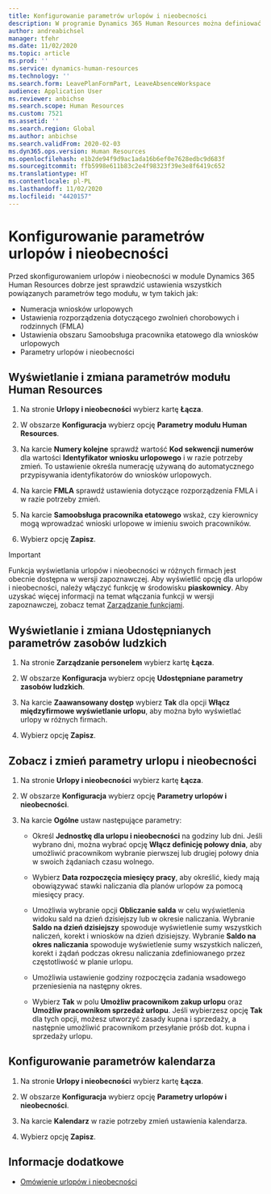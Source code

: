 ```yaml
---
title: Konfigurowanie parametrów urlopów i nieobecności
description: W programie Dynamics 365 Human Resources można definiować parametry urlopów i nieobecności.
author: andreabichsel
manager: tfehr
ms.date: 11/02/2020
ms.topic: article
ms.prod: ''
ms.service: dynamics-human-resources
ms.technology: ''
ms.search.form: LeavePlanFormPart, LeaveAbsenceWorkspace
audience: Application User
ms.reviewer: anbichse
ms.search.scope: Human Resources
ms.custom: 7521
ms.assetid: ''
ms.search.region: Global
ms.author: anbichse
ms.search.validFrom: 2020-02-03
ms.dyn365.ops.version: Human Resources
ms.openlocfilehash: e1b2de94f9d9ac1ada16b6ef0e7628edbc9d683f
ms.sourcegitcommit: ffb5998e611b83c2e4f98323f39e3e8f6419c652
ms.translationtype: HT
ms.contentlocale: pl-PL
ms.lasthandoff: 11/02/2020
ms.locfileid: "4420157"
---
```

# <a name="configure-leave-and-absence-parameters"></a>Konfigurowanie parametrów urlopów i nieobecności

Przed skonfigurowaniem urlopów i nieobecności w module Dynamics 365 Human Resources dobrze jest sprawdzić ustawienia wszystkich powiązanych parametrów tego modułu, w tym takich jak:

- Numeracja wniosków urlopowych
- Ustawienia rozporządzenia dotyczącego zwolnień chorobowych i rodzinnych (FMLA)
- Ustawienia obszaru Samoobsługa pracownika etatowego dla wniosków urlopowych
- Parametry urlopów i nieobecności

## <a name="view-and-change-human-resources-parameters"></a>Wyświetlanie i zmiana parametrów modułu Human Resources

1. Na stronie **Urlopy i nieobecności** wybierz kartę **Łącza**.

2. W obszarze **Konfiguracja** wybierz opcję **Parametry modułu Human Resources**.

3. Na karcie **Numery kolejne** sprawdź wartość **Kod sekwencji numerów** dla wartości **Identyfikator wniosku urlopowego** i w razie potrzeby zmień. To ustawienie określa numerację używaną do automatycznego przypisywania identyfikatorów do wniosków urlopowych.

4. Na karcie **FMLA** sprawdź ustawienia dotyczące rozporządzenia FMLA i w razie potrzeby zmień.

5. Na karcie **Samoobsługa pracownika etatowego** wskaż, czy kierownicy mogą wprowadzać wnioski urlopowe w imieniu swoich pracowników.

7. Wybierz opcję **Zapisz**.

>[!IMPORTANT]
>Funkcja wyświetlania urlopów i nieobecności w różnych firmach jest obecnie dostępna w wersji zapoznawczej. Aby wyświetlić opcję dla urlopów i nieobecności, należy włączyć funkcję w środowisku **piaskownicy**. Aby uzyskać więcej informacji na temat włączania funkcji w wersji zapoznawczej, zobacz temat [Zarządzanie funkcjami](hr-admin-manage-features.md).

## <a name="view-and-change-human-resources-shared-parameters"></a>Wyświetlanie i zmiana Udostępnianych parametrów zasobów ludzkich

1. Na stronie **Zarządzanie personelem** wybierz kartę **Łącza**.

2. W obszarze **Konfiguracja** wybierz opcję **Udostępniane parametry zasobów ludzkich**.

3. Na karcie **Zaawansowany dostęp** wybierz **Tak** dla opcji **Włącz międzyfirmowe wyświetlanie urlopu**, aby można było wyświetlać urlopy w różnych firmach.

4. Wybierz opcję **Zapisz**.

## <a name="view-and-change-leave-and-absence-parameters"></a>Zobacz i zmień parametry urlopu i nieobecności

1. Na stronie **Urlopy i nieobecności** wybierz kartę **Łącza**.

2. W obszarze **Konfiguracja** wybierz opcję **Parametry urlopów i nieobecności**.

3. Na karcie **Ogólne** ustaw następujące parametry:
 
    - Określ **Jednostkę dla urlopu i nieobecności** na godziny lub dni. Jeśli wybrano dni, można wybrać opcję **Włącz definicję połowy dnia**, aby umożliwić pracownikom wybranie pierwszej lub drugiej połowy dnia w swoich żądaniach czasu wolnego. 

    - Wybierz **Data rozpoczęcia miesięcy pracy**, aby określić, kiedy mają obowiązywać stawki naliczania dla planów urlopów za pomocą miesięcy pracy.

    - Umożliwia wybranie opcji **Obliczanie salda** w celu wyświetlenia widoku sald na dzień dzisiejszy lub w okresie naliczania. Wybranie **Saldo na dzień dzisiejszy** spowoduje wyświetlenie sumy wszystkich naliczeń, korekt i wniosków na dzień dzisiejszy. Wybranie **Saldo na okres naliczania** spowoduje wyświetlenie sumy wszystkich naliczeń, korekt i żądań podczas okresu naliczania zdefiniowanego przez częstotliwość w planie urlopu. 

    - Umożliwia ustawienie godziny rozpoczęcia zadania wsadowego przeniesienia na następny okres.  
    
    - Wybierz **Tak** w polu **Umożliw pracownikom zakup urlopu** oraz **Umożliw pracownikom sprzedaż urlopu**. Jeśli wybierzesz opcję **Tak** dla tych opcji, możesz utworzyć zasady kupna i sprzedaży, a następnie umożliwić pracownikom przesyłanie próśb dot. kupna i sprzedaży urlopu.

## <a name="configure-calendar-parameters"></a>Konfigurowanie parametrów kalendarza

1. Na stronie **Urlopy i nieobecności** wybierz kartę **Łącza**.

2. W obszarze **Konfiguracja** wybierz opcję **Parametry urlopów i nieobecności**.

3. Na karcie **Kalendarz** w razie potrzeby zmień ustawienia kalendarza.

4. Wybierz opcję **Zapisz**.

## <a name="see-also"></a>Informacje dodatkowe

- [Omówienie urlopów i nieobecności](hr-leave-and-absence-overview.md)
